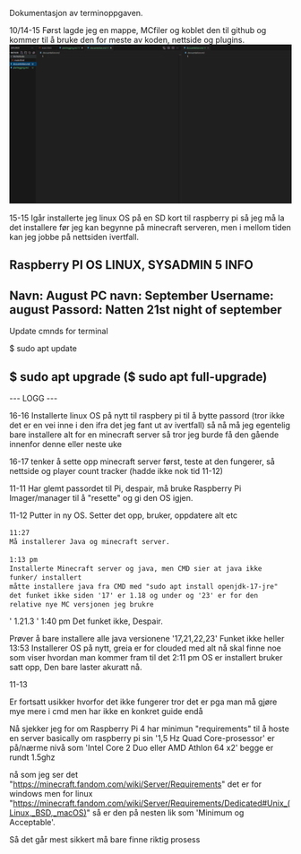 Dokumentasjon av terminoppgaven.

10/14-15
Først lagde jeg en mappe, MCfiler og koblet den til github og kommer til å bruke den
for meste av koden, nettside og plugins.
![alt text](image-1.png)

15-15
Igår installerte jeg linux OS på en SD kort til raspberry pi så jeg må la det installere før jeg kan begynne på minecraft serveren, men i mellom tiden kan jeg jobbe
på nettsiden ivertfall.


Raspberry PI OS LINUX, SYSADMIN 5 INFO
---------------------------
Navn: August
PC navn: September
Username: august
Passord: Natten
21st night of september
----------------------------
Update cmnds for terminal

$ sudo apt update

$ sudo apt upgrade
($ sudo apt full-upgrade)
-------

--- LOGG ---

16-16
Installerte linux OS på nytt til raspbery pi til å bytte passord (tror ikke det er en vei inne i den ifra det jeg fant ut av ivertfall) så nå må jeg egentelig bare
installere alt for en minecraft server så tror jeg burde få den gående innenfor denne eller neste uke

16-17 
tenker å sette opp minecraft server først, teste at den fungerer, så nettside og player count tracker (hadde ikke nok tid 11-12)

11-11
Har glemt passordet til Pi, despair, må bruke Raspberry Pi Imager/manager til å "resette" og gi den OS igjen.

11-12 
Putter in ny OS. Setter det opp, bruker, oppdatere alt etc

    11:27 
    Må installerer Java og minecraft server.

    1:13 pm
    Installerte Minecraft server og java, men CMD sier at java ikke funker/ installert
    måtte installere java fra CMD med "sudo apt install openjdk-17-jre"  det funket ikke siden '17' er 1.18 og under og '23' er for den relative nye MC versjonen jeg brukre
   ' 1.21.3 '
   1:40 pm
   Det funket ikke, Despair.

   Prøver å bare installere alle java versionene '17,21,22,23'
   Funket ikke heller
     13:53
     Installerer OS på nytt, greia er for clouded med alt nå skal finne noe som viser hvordan man kommer fram til det
    2:11 pm
    OS er installert bruker satt opp, Den bare laster akuratt nå.

11-13

Er fortsatt usikker hvorfor det ikke fungerer tror det er pga man må gjøre mye mere i cmd men har ikke en konkret guide endå

Nå sjekker jeg for om Raspberry Pi 4 har minimun "requirements" til å hoste en server
basically om raspberry pi sin '1,5 Hz Quad Core-prosessor' er på/nærme nivå som 'Intel Core 2 Duo eller AMD Athlon 64 x2' begge er rundt 1.5ghz 

nå som jeg ser det "https://minecraft.fandom.com/wiki/Server/Requirements" det er for windows men for linux "https://minecraft.fandom.com/wiki/Server/Requirements/Dedicated#Unix_(Linux,_BSD,_macOS)" så er den på nesten lik som 'Minimum og Acceptable'.

Så det går mest sikkert må bare finne riktig prosess


